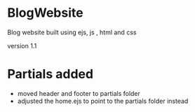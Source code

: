 # BlogWebsite
Blog website built using ejs, js , html and css


version 1.1 

# Partials added
- moved header and footer to partials folder
- adjusted the home.ejs to point to the partials folder instead